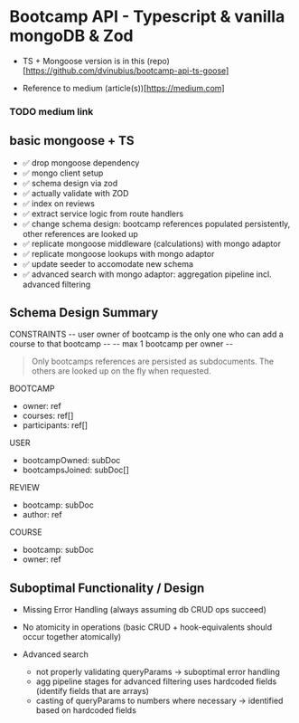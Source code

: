 # Bootcamp API - Typescript & vanilla mongoDB & Zod

- TS + Mongoose version is in this (repo)[https://github.com/dvinubius/bootcamp-api-ts-goose]

- Reference to medium (article(s))[https://medium.com]

### TODO medium link

## basic mongoose + TS

- ✅ drop mongoose dependency
- ✅ mongo client setup
- ✅ schema design via zod
- ✅ actually validate with ZOD
- ✅ index on reviews
- ✅ extract service logic from route handlers
- ✅ change schema design: bootcamp references populated persistently, other references are looked up
- ✅ replicate mongoose middleware (calculations) with mongo adaptor
- ✅ replicate mongoose lookups with mongo adaptor
- ✅ update seeder to accomodate new schema
- ✅ advanced search with mongo adaptor: aggregation pipeline incl. advanced filtering

## Schema Design Summary

CONSTRAINTS
-- user owner of bootcamp is the only one who can add a course to that bootcamp --
-- max 1 bootcamp per owner --

> Only bootcamps references are persisted as subdocuments. The others are looked up on the fly when requested.

BOOTCAMP

- owner: ref
- courses: ref[]
- participants: ref[]

USER

- bootcampOwned: subDoc
- bootcampsJoined: subDoc[]

REVIEW

- bootcamp: subDoc
- author: ref

COURSE

- bootcamp: subDoc
- owner: ref

## Suboptimal Functionality / Design

- Missing Error Handling (always assuming db CRUD ops succeed)
- No atomicity in operations (basic CRUD + hook-equivalents should occur together atomically)

- Advanced search
  - not properly validating queryParams -> suboptimal error handling
  - agg pipeline stages for advanced filtering uses hardcoded fields (identify fields that are arrays)
  - casting of queryParams to numbers where necessary -> identified based on hardcoded fields
